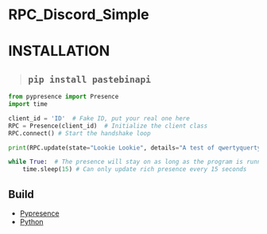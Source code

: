 # RPC_Discord_Simple

# INSTALLATION 
>## ```pip install pastebinapi```

```py
from pypresence import Presence
import time

client_id = 'ID'  # Fake ID, put your real one here
RPC = Presence(client_id)  # Initialize the client class
RPC.connect() # Start the handshake loop

print(RPC.update(state="Lookie Lookie", details="A test of qwertyquerty's Python Discord RPC wrapper, pypresence!"))  # Set the presence

while True:  # The presence will stay on as long as the program is running
    time.sleep(15) # Can only update rich presence every 15 seconds
```

## Build
* [Pypresence](https://pypi.org/project/pypresence/)
* [Python](https://www.python.org/)

